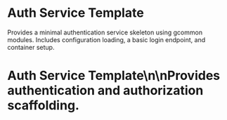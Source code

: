 <!-- file: templates/auth-service/README.md -->
<!-- version: 1.0.0 -->
<!-- guid: a3fc6e25-5b15-4d57-a613-1f003178bf9f -->

# Auth Service Template

Provides a minimal authentication service skeleton using gcommon modules.
Includes configuration loading, a basic login endpoint, and container setup.


# Auth Service Template\n\nProvides authentication and authorization scaffolding.